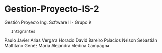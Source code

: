 # Gestion-Proyecto-IS-2
Gestión Proyecto Ing. Software II - Grupo 9
       
       
       Integrantes
Paulo Javier Arias Vergara
Horacio David Bareiro Palacios
Nelson Sebastián Malfitano Genéz
Maria Alejandra Medina Campagna
